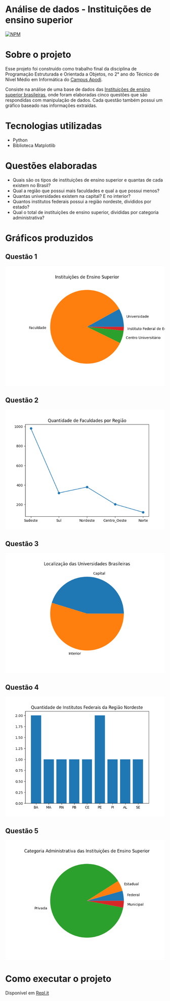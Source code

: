# Análise de dados - Instituições de ensino superior
[![NPM](https://img.shields.io/npm/l/react)](https://github.com/emillyasmin/analise-de-dados-IES/blob/main/LICENSE) 

# Sobre o projeto

Esse projeto foi construído como trabalho final da disciplina de Programação Estruturada e Orientada a Objetos, no 2° ano do Técnico de Nível Médio em Informática do [Campus Apodi](https://portal.ifrn.edu.br/campus/apodi).

Consiste na análise de uma base de dados das [Instituições de ensino superior brasileiras](https://dados.gov.br/dataset/instituicoes-de-ensino-superior), onde foram elaboradas cinco questões que são respondidas com manipulação de dados. Cada questão também possui um gráfico baseado nas informações extraídas.

# Tecnologias utilizadas
- Python
- Biblioteca Matplotlib

# Questões elaboradas
- Quais são os tipos de instituições de ensino superior e quantas de cada existem no Brasil? 
- Qual a região que possui mais faculdades e qual a que possui menos? 
- Quantas universidades existem na capital? E no interior? 
- Quantos institutos federais possui a região nordeste, divididos por estado? 
- Qual o total de instituições de ensino superior, divididas por categoria administrativa? 

# Gráficos produzidos
## Questão 1
![Questão 1](https://github.com/emillyasmin/analise-de-dados-IES/blob/main/questao-1.png)

## Questão 2
![Questão 2](https://github.com/emillyasmin/analise-de-dados-IES/blob/main/questao-2.png)

## Questão 3
![Questão 3](https://github.com/emillyasmin/analise-de-dados-IES/blob/main/questao-3.png)

## Questão 4
![Questão 4](https://github.com/emillyasmin/analise-de-dados-IES/blob/main/questao-4.png)

## Questão 5
![Questão 5](https://github.com/emillyasmin/analise-de-dados-IES/blob/main/questao-5.png)

# Como executar o projeto

Disponível em [Repl.it](https://replit.com/@emillyasmin/analise-de-dados-IES?v=1)

